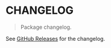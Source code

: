 # CHANGELOG

> Package changelog.

See [GitHub Releases](https://github.com/stdlib-js/array-base-accessors/releases) for the changelog.